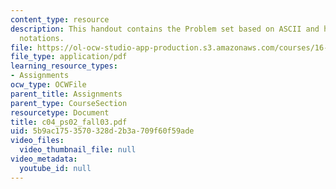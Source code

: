 ```yaml
---
content_type: resource
description: This handout contains the Problem set based on ASCII and hexadecimal
  notations.
file: https://ol-ocw-studio-app-production.s3.amazonaws.com/courses/16-01-unified-engineering-i-ii-iii-iv-fall-2005-spring-2006/5b9ac1753570328d2b3a709f60f59ade_c04_ps02_fall03.pdf
file_type: application/pdf
learning_resource_types:
- Assignments
ocw_type: OCWFile
parent_title: Assignments
parent_type: CourseSection
resourcetype: Document
title: c04_ps02_fall03.pdf
uid: 5b9ac175-3570-328d-2b3a-709f60f59ade
video_files:
  video_thumbnail_file: null
video_metadata:
  youtube_id: null
---
```


